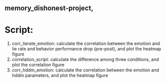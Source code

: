 ## memory_dishonest-project, 
# Script:
1. corr_lierate_emotion: calculate the correlation between the emotion and lie rate and behavior performance drop (pre-post), and plot the heatmap figure
2. correlation_script: calculate the difference among three conditions, and plot the correlation figure
3. corr_hddm_emotion: calculate the correlation between the emotion and hddm parameters, and plot the heatmap figure
